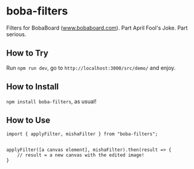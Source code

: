 # boba-filters

Filters for BobaBoard (www.bobaboard.com). Part April Fool's Joke. Part serious.

## How to Try

Run `npm run dev`, go to `http://localhost:3000/src/demo/` and enjoy.

## How to Install

`npm install boba-filters`, as usual!

## How to Use

```
import { applyFilter, mishaFilter } from "boba-filters";


applyFilter([a canvas element], mishaFilter).then(result => {
    // result = a new canvas with the edited image!
}
```
